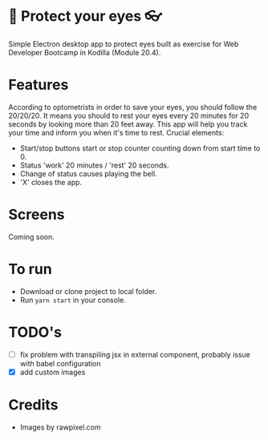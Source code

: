 # :eyes: Protect your eyes :eyeglasses:

Simple Electron desktop app to protect eyes built as exercise for Web Developer Bootcamp in Kodilla (Module 20.4).

# Features

According to optometrists in order to save your eyes, you should follow the 20/20/20. It means you should to rest your eyes every 20 minutes for 20 seconds by looking more than 20 feet away. This app will help you track your time and inform you when it's time to rest. Crucial elements:

* Start/stop buttons start or stop counter counting down from start time to 0.
* Status 'work' 20 minutes / 'rest' 20 seconds.
* Change of status causes playing the bell.
* 'X' closes the app.

# Screens 

Coming soon.

# To run

* Download or clone project to local folder.
* Run `yarn start` in your console.

# TODO's

- [ ] fix problem with transpiling jsx in external component, probably issue with babel configuration
- [x] add custom images 

# Credits
* Images by rawpixel.com